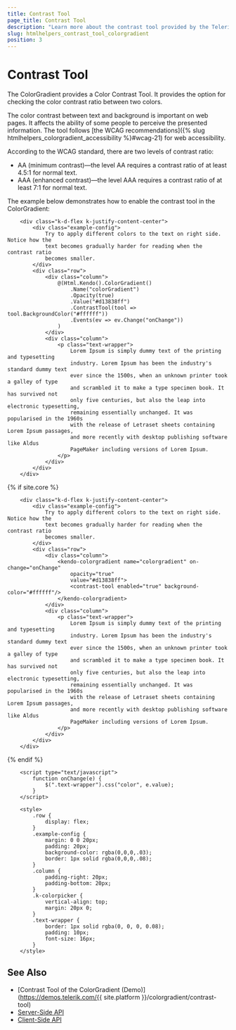 ```yaml
---
title: Contrast Tool
page_title: Contrast Tool
description: "Learn more about the contrast tool provided by the Telerik UI ColorGradient component for {{ site.framework }}."
slug: htmlhelpers_contrast_tool_colorgradient
position: 3
---
```


# Contrast Tool

The ColorGradient provides a Color Contrast Tool. It provides the option for checking the color contrast ratio between two colors.

The color contrast between text and background is important on web pages. It affects the ability of some people to perceive the presented information. The tool follows [the WCAG recommendations]({% slug htmlhelpers_colorgradient_accessibility %}#wcag-21) for web accessibility.

According to the WCAG standard, there are two levels of contrast ratio:
 * AA (minimum contrast)—the level AA requires a contrast ratio of at least 4.5:1 for normal text.
 * AAA (enhanced contrast)—the level AAA requires a contrast ratio of at least 7:1 for normal text.

The example below demonstrates how to enable the contrast tool in the ColorGradient:

```HtmlHelper
    <div class="k-d-flex k-justify-content-center">
        <div class="example-config">
            Try to apply different colors to the text on right side. Notice how the
            text becomes gradually harder for reading when the contrast ratio
            becomes smaller.
        </div>
        <div class="row">
            <div class="column">
                @(Html.Kendo().ColorGradient()
                    .Name("colorGradient")
                    .Opacity(true)
                    .Value("#d13838ff")
                    .ContrastTool(tool => tool.BackgroundColor("#ffffff"))
                    .Events(ev => ev.Change("onChange"))
                )
            </div>
            <div class="column">
                <p class="text-wrapper">
                    Lorem Ipsum is simply dummy text of the printing and typesetting
                    industry. Lorem Ipsum has been the industry's standard dummy text
                    ever since the 1500s, when an unknown printer took a galley of type
                    and scrambled it to make a type specimen book. It has survived not
                    only five centuries, but also the leap into electronic typesetting,
                    remaining essentially unchanged. It was popularised in the 1960s
                    with the release of Letraset sheets containing Lorem Ipsum passages,
                    and more recently with desktop publishing software like Aldus
                    PageMaker including versions of Lorem Ipsum.
                </p>
            </div>
        </div>
    </div>
```
{% if site.core %}
```TagHelper
    <div class="k-d-flex k-justify-content-center">
        <div class="example-config">
            Try to apply different colors to the text on right side. Notice how the
            text becomes gradually harder for reading when the contrast ratio
            becomes smaller.
        </div>
        <div class="row">
            <div class="column">
                <kendo-colorgradient name="colorgradient" on-change="onChange"
                    opacity="true"
                    value="#d13838ff">
                    <contrast-tool enabled="true" background-color="#ffffff"/>
                </kendo-colorgradient>
            </div>
            <div class="column">
                <p class="text-wrapper">
                    Lorem Ipsum is simply dummy text of the printing and typesetting
                    industry. Lorem Ipsum has been the industry's standard dummy text
                    ever since the 1500s, when an unknown printer took a galley of type
                    and scrambled it to make a type specimen book. It has survived not
                    only five centuries, but also the leap into electronic typesetting,
                    remaining essentially unchanged. It was popularised in the 1960s
                    with the release of Letraset sheets containing Lorem Ipsum passages,
                    and more recently with desktop publishing software like Aldus
                    PageMaker including versions of Lorem Ipsum.
                </p>
            </div>
        </div>
    </div>
```
{% endif %}
```Scripts
    <script type="text/javascript">
        function onChange(e) {
            $(".text-wrapper").css("color", e.value);
        }
    </script>
```
```Styles
    <style>
        .row {
            display: flex;         
        }
        .example-config {
            margin: 0 0 20px;
            padding: 20px;
            background-color: rgba(0,0,0,.03);
            border: 1px solid rgba(0,0,0,.08);
        }
        .column {
            padding-right: 20px;
            padding-bottom: 20px;
        }
        .k-colorpicker {
            vertical-align: top;
            margin: 20px 0;
        }
        .text-wrapper {
            border: 1px solid rgba(0, 0, 0, 0.08);
            padding: 10px;
            font-size: 16px;
        }
    </style>
```

## See Also

* [Contrast Tool of the ColorGradient (Demo)](https://demos.telerik.com/{{ site.platform }}/colorgradient/contrast-tool)
* [Server-Side API](/api/colorgradient)
* [Client-Side API](https://docs.telerik.com/kendo-ui/api/javascript/ui/colorgradient)
